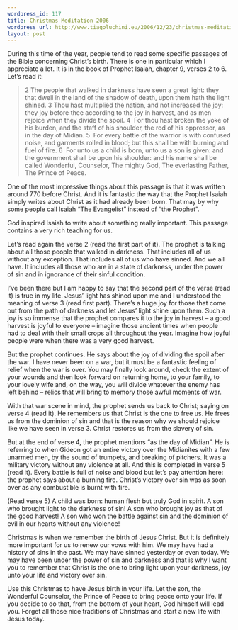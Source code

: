 ```yaml
--- 
wordpress_id: 117
title: Christmas Meditation 2006
wordpress_url: http://www.tiagoluchini.eu/2006/12/23/christmas-meditation-2006/
layout: post
---
```

During this time of the year, people tend to read some specific passages of the Bible concerning Christ’s birth. There is one in particular which I appreciate a lot. It is in the book of Prophet Isaiah, chapter 9, verses 2 to 6. Let’s read it:
<blockquote>2 The people that walked in darkness have seen a great light: they that dwell in the land of the shadow of death, upon them hath the light shined.
3 Thou hast multiplied the nation, and not increased the joy: they joy before thee according to the joy in harvest, and as men rejoice when they divide the spoil.
4  For thou hast broken the yoke of his burden, and the staff of his shoulder, the rod of his oppressor, as in the day of Midian.
5  For every battle of the warrior is with confused noise, and garments rolled in blood; but this shall be with burning and fuel of fire.
6  For unto us a child is born, unto us a son is given: and the government shall be upon his shoulder: and his name shall be called Wonderful, Counselor, The mighty God, The everlasting Father, The Prince of Peace.</blockquote>
One of the most impressive things about this passage is that it was written around 770 before Christ. And it is fantastic the way that the Prophet Isaiah simply writes about Christ as it had already been born. That may by why some people call Isaiah “The Evangelist” instead of “the Prophet”.

God inspired Isaiah to write about something really important. This passage contains a very rich teaching for us.

Let’s read again the verse 2 (read the first part of it). The prophet is talking about all those people that walked in darkness. That includes all of us without any exception. That includes all of us who have sinned. And we all have. It includes all those who are in a state of darkness, under the power of sin and in ignorance of their sinful condition.

I’ve been there but I am happy to say that the second part of the verse (read it) is true in my life. Jesus’ light has shined upon me and I understood the meaning of verse 3 (read first part). There’s a huge joy for those that come out from the path of darkness and let Jesus’ light shine upon them. Such a joy is so immense that the prophet compares it to the joy in harvest – a good harvest is joyful to everyone – imagine those ancient times when people had to deal with their small crops all throughout the year. Imagine how joyful people were when there was a very good harvest.

But the prophet continues. He says about the joy of dividing the spoil after the war. I have never been on a war, but it must be a fantastic feeling of relief when the war is over. You may finally look around, check the extent of your wounds and then look forward on returning home, to your family, to your lovely wife and, on the way, you will divide whatever the enemy has left behind – relics that will bring to memory those awful moments of war.

With that war scene in mind, the prophet sends us back to Christ; saying on verse 4 (read it). He remembers us that Christ is the one to free us. He frees us from the dominion of sin and that is the reason why we should rejoice like we have seen in verse 3. Christ restores us from the slavery of sin.

But at the end of verse 4, the prophet mentions “as the day of Midian”. He is referring to when Gideon got an entire victory over the Midianites with a few unarmed men, by the sound of trumpets, and breaking of pitchers. It was a military victory without any violence at all. And this is completed in verse 5 (read it). Every battle is full of noise and blood but let’s pay attention here: the prophet says about a burning fire. Christ’s victory over sin was as soon over as any combustible is burnt with fire.

(Read verse 5) A child was born: human flesh but truly God in spirit. A son who brought light to the darkness of sin! A son who brought joy as that of the good harvest! A son who won the battle against sin and the dominion of evil in our hearts without any violence!

Christmas is when we remember the birth of Jesus Christ. But it is definitely more important for us to renew our vows with him. We may have had a history of sins in the past. We may have sinned yesterday or even today. We may have been under the power of sin and darkness and that is why I want you to remember that Christ is the one to bring light upon your darkness, joy unto your life and victory over sin.

Use this Christmas to have Jesus birth in your life. Let the son, the Wonderful Counselor, the Prince of Peace to bring peace onto your life. If you decide to do that, from the bottom of your heart, God himself will lead you. Forget all those nice traditions of Christmas and start a new life with Jesus today.
